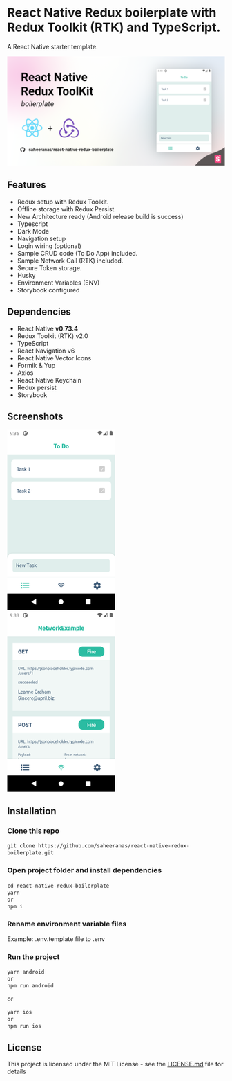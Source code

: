 <!--
  Title: React Native Redux Boilerplate
  Description: A starter template for React Native with Redux Toolkit
  Author: saheeranas
  -->

# React Native Redux boilerplate with Redux Toolkit (RTK) and TypeScript.

A React Native starter template.

<kbd>
  <img src="demo/assets/react-native-redux-boilerplate-saheer-anas.png?raw=true"> 
</kbd>

## Features

- Redux setup with Redux Toolkit.
- Offline storage with Redux Persist.
- New Architecture ready (Android release build is success)
- Typescript
- Dark Mode
- Navigation setup
- Login wiring (optional)
- Sample CRUD code (To Do App) included.
- Sample Network Call (RTK) included.
- Secure Token storage.
- Husky
- Environment Variables (ENV)
- Storybook configured

## Dependencies

- React Native **v0.73.4**
- Redux Toolkit (RTK) v2.0
- TypeScript
- React Navigation v6
- React Native Vector Icons
- Formik & Yup
- Axios
- React Native Keychain
- Redux persist
- Storybook

## Screenshots

<p float="left">
  <img src="demo/assets/ss1.png?raw=true" width="250" />
  &nbsp; &nbsp; &nbsp; &nbsp;
  <img src="demo/assets/ss2.png?raw=true" width="250" />  
</p>

## Installation

### Clone this repo

```
git clone https://github.com/saheeranas/react-native-redux-boilerplate.git
```

### Open project folder and install dependencies

```
cd react-native-redux-boilerplate
yarn
or
npm i
```

### Rename environment variable files

Example: .env.template file to .env

### Run the project

```
yarn android
or
npm run android
```

or

```
yarn ios
or
npm run ios
```

## License

This project is licensed under the MIT License - see the [LICENSE.md](LICENSE) file for details

